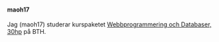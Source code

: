 #### maoh17

Jag (maoh17) studerar kurspaketet  [Webbprogrammering och Databaser, 30hp](https://dbwebb.se/utbildning/webbprogrammering-och-databaser-30hp) på BTH.
